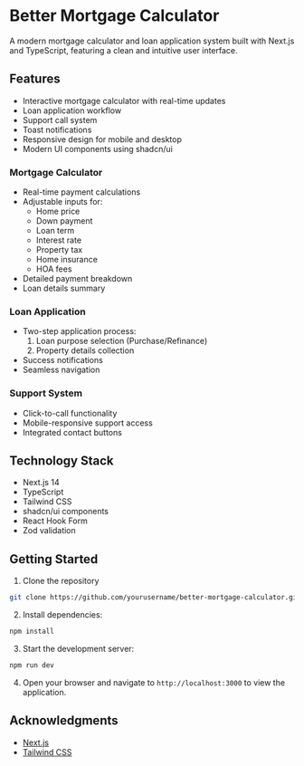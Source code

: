 # Better Mortgage Calculator

A modern mortgage calculator and loan application system built with Next.js and TypeScript, featuring a clean and intuitive user interface.

## Features

- Interactive mortgage calculator with real-time updates
- Loan application workflow
- Support call system
- Toast notifications
- Responsive design for mobile and desktop
- Modern UI components using shadcn/ui

### Mortgage Calculator

- Real-time payment calculations
- Adjustable inputs for:
  - Home price
  - Down payment
  - Loan term
  - Interest rate
  - Property tax
  - Home insurance
  - HOA fees
- Detailed payment breakdown
- Loan details summary

### Loan Application

- Two-step application process:
  1. Loan purpose selection (Purchase/Refinance)
  2. Property details collection
- Success notifications
- Seamless navigation

### Support System

- Click-to-call functionality
- Mobile-responsive support access
- Integrated contact buttons

## Technology Stack

- Next.js 14
- TypeScript
- Tailwind CSS
- shadcn/ui components
- React Hook Form
- Zod validation

## Getting Started

1. Clone the repository

```bash
git clone https://github.com/yourusername/better-mortgage-calculator.git
```

2. Install dependencies:

```bash
npm install
```

3. Start the development server:

```bash
npm run dev
```

4. Open your browser and navigate to `http://localhost:3000` to view the application.


## Acknowledgments

- [Next.js](https://nextjs.org/)
- [Tailwind CSS](https://tailwindcss.com/)